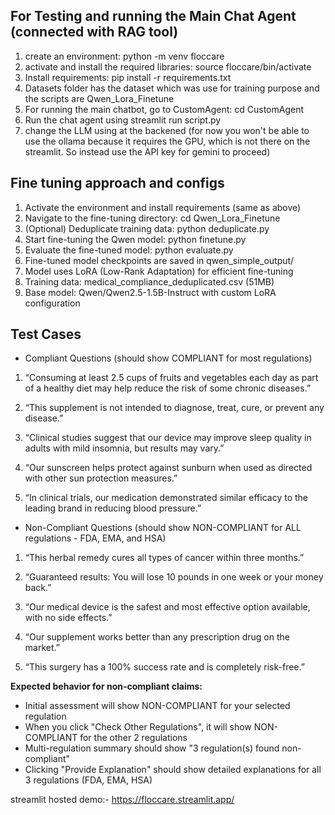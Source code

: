 ## For Testing and running the Main Chat Agent (connected with RAG tool)
1. create an environment: python -m venv floccare
2. activate and install the required libraries: source floccare/bin/activate
3. Install requirements: pip install -r requirements.txt
4. Datasets folder has the dataset which was use for training purpose and the scripts are Qwen_Lora_Finetune
5. For running the main chatbot, go to CustomAgent: cd CustomAgent
6. Run the chat agent using streamlit run script.py
7. change the LLM using at the backened (for now you won't be able to use the ollama because it requires the GPU, which is not there on the streamlit. So instead use the API key for gemini to proceed)

## Fine tuning approach and configs
1. Activate the environment and install requirements (same as above)
2. Navigate to the fine-tuning directory: cd Qwen_Lora_Finetune
3. (Optional) Deduplicate training data: python deduplicate.py
4. Start fine-tuning the Qwen model: python finetune.py
5. Evaluate the fine-tuned model: python evaluate.py
6. Fine-tuned model checkpoints are saved in qwen_simple_output/
7. Model uses LoRA (Low-Rank Adaptation) for efficient fine-tuning
8. Training data: medical_compliance_deduplicated.csv (51MB)
9. Base model: Qwen/Qwen2.5-1.5B-Instruct with custom LoRA configuration

## Test Cases ##
- Compliant Questions (should show COMPLIANT for most regulations)
1.	“Consuming at least 2.5 cups of fruits and vegetables each day as part of a healthy diet may help reduce the risk of some chronic diseases.”

2.	“This supplement is not intended to diagnose, treat, cure, or prevent any disease.”

3.	 “Clinical studies suggest that our device may improve sleep quality in adults with mild insomnia, but results may vary.”

4.	 “Our sunscreen helps protect against sunburn when used as directed with other sun protection measures.”

5.	 “In clinical trials, our medication demonstrated similar efficacy to the leading brand in reducing blood pressure.”

- Non-Compliant Questions (should show NON-COMPLIANT for ALL regulations - FDA, EMA, and HSA)
1.	 “This herbal remedy cures all types of cancer within three months.”

2.	 “Guaranteed results: You will lose 10 pounds in one week or your money back.”

3.	 “Our medical device is the safest and most effective option available, with no side effects.”

4.	 “Our supplement works better than any prescription drug on the market.”

5.	 “This surgery has a 100% success rate and is completely risk-free.”

**Expected behavior for non-compliant claims:**
- Initial assessment will show NON-COMPLIANT for your selected regulation
- When you click "Check Other Regulations", it will show NON-COMPLIANT for the other 2 regulations  
- Multi-regulation summary should show "3 regulation(s) found non-compliant"
- Clicking "Provide Explanation" should show detailed explanations for all 3 regulations (FDA, EMA, HSA)

streamlit hosted demo:- https://floccare.streamlit.app/
